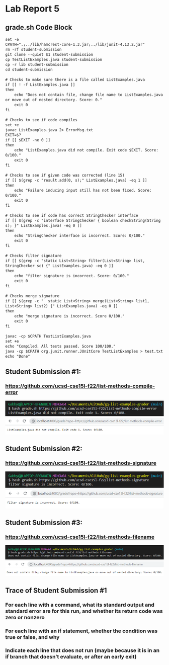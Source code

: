 # Lab Report 5
## grade.sh Code Block
```
set -e
CPATH=".;../lib/hamcrest-core-1.3.jar;../lib/junit-4.13.2.jar" 
rm -rf student-submission
git clone --quiet $1 student-submission
cp TestListExamples.java student-submission
cp -r lib student-submission
cd student-submission

# Checks to make sure there is a file called ListExamples.java
if [[ ! -f ListExamples.java ]]
then
    echo "Does not contain file, change file name to ListExamples.java or move out of nested directory. Score: 0."
    exit 0
fi

# Checks to see if code compiles
set +e
javac ListExamples.java 2> ErrorMsg.txt
EXIT=$?
if [[ $EXIT -ne 0 ]]
then
    echo "ListExamples.java did not compile. Exit code $EXIT. Score: 0/100."
    exit 0
fi

# Checks to see if given code was corrected (line 15)
if [[ $(grep -c "result.add(0, s);" ListExamples.java) -eq 1 ]]
then
    echo "Failure inducing input still has not been fixed. Score: 0/100."
    exit 0
fi

# Checks to see if code has correct StringChecker interface
if [[ $(grep -c "interface StringChecker { boolean checkString(String s); }" ListExamples.java) -eq 0 ]]
then
    echo "StringChecker interface is incorrect. Score: 0/100."
    exit 0
fi

# Checks filter signature
if [[ $(grep -c "static List<String> filter(List<String> list, StringChecker sc) {" ListExamples.java) -eq 0 ]]
then
    echo "filter signature is incorrect. Score: 0/100."
    exit 0
fi

# Checks merge signature
if [[ $(grep -c "  static List<String> merge(List<String> list1, List<String> list2) {" ListExamples.java) -eq 0 ]]
then
    echo "merge signature is incorrect. Score 0/100."
    exit 0
fi

javac -cp $CPATH TestListExamples.java
set +e
echo "Compiled. All tests passed. Score 100/100."
java -cp $CPATH org.junit.runner.JUnitCore TestListExamples > test.txt
echo "Done"
```

## Student Submission #1: 
### https://github.com/ucsd-cse15l-f22/list-methods-compile-error
![Compile Err](CELabR7.png)
![Compile Err](CEBrowser.png)

## Student Submission #2: 
### https://github.com/ucsd-cse15l-f22/list-methods-signature
![Correct Terminal](CorrectTerm.png)
![filter](filterBrow.png)

## Student Submission #3:
### https://github.com/ucsd-cse15l-f22/list-methods-filename
![terminal](fileTerm.png)
![filter](fileName.png)

## Trace of Student Submission #1
### For each line with a command, what its standard output and standard error are for this run, and whether its return code was zero or nonzero

### For each line with an if statement, whether the condition was true or false, and why

### Indicate each line that does not run (maybe because it is in an if branch that doesn’t evaluate, or after an early exit)